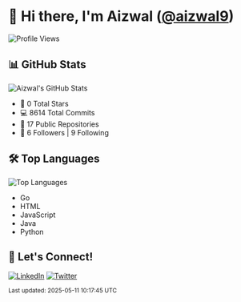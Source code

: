 
# 👋 Hi there, I'm Aizwal ([@aizwal9](https://github.com/aizwal9))

![Profile Views](https://komarev.com/ghpvc/?username=aizwal9&color=blueviolet)

## 📊 GitHub Stats

![Aizwal's GitHub Stats](https://github-readme-stats.vercel.app/api?username=aizwal9&show_icons=true&count_private=true&theme=radical)

- 🌟 0 Total Stars
- 💻 8614 Total Commits
- 🔧 17 Public Repositories
- 🚀 6 Followers | 9 Following

## 🛠️ Top Languages

![Top Languages](https://github-readme-stats.vercel.app/api/top-langs/?username=aizwal9&layout=compact&theme=radical)

- Go
- HTML
- JavaScript
- Java
- Python

## 🤝 Let's Connect!

[![LinkedIn](https://img.shields.io/badge/LinkedIn-Connect-blue)](https://www.linkedin.com/in/aizwal9)
[![Twitter](https://img.shields.io/badge/Twitter-Follow-1DA1F2)](https://twitter.com/aizwal9)

<sub>Last updated: 2025-05-11 10:17:45 UTC</sub>
